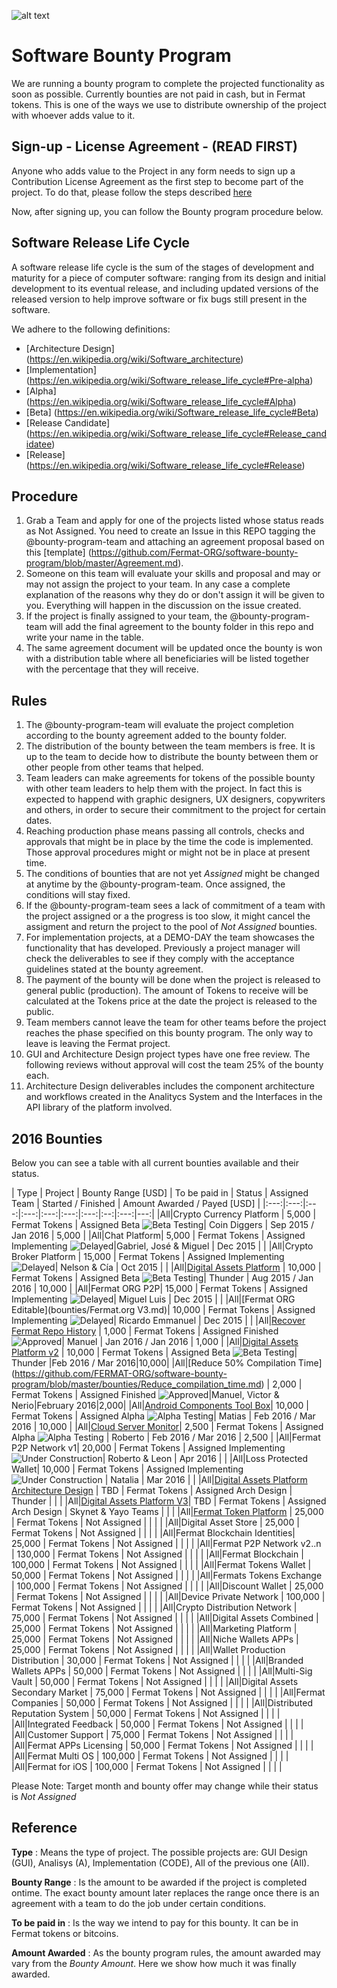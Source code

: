 ![alt text](https://github.com/bitDubai/media-kit/blob/master/MediaKit/Fermat%20Branding/Fermat%20Logotype/Fermat_Logo_3D.png "Fermat Logo")

# Software Bounty Program

We are running a bounty program to complete the projected functionality as soon as possible. Currently bounties are not paid in cash, but in Fermat tokens. This is one of the ways we use to distribute ownership of the project with whoever adds value to it. 

## Sign-up - License Agreement - (READ FIRST)
Anyone who adds value to the Project in any form needs to sign up a Contribution License Agreement as the first step to become part of the project. To do that, please follow the steps described [here](https://github.com/bitDubai/contribution-program/tree/master/license-agreements/README.md) 

Now, after signing up,  you can follow the Bounty program procedure below.

## Software Release Life Cycle

A software release life cycle is the sum of the stages of development and maturity for a piece of computer software: ranging from its design and initial development to its eventual release, and including updated versions of the released version to help improve software or fix bugs still present in the software.

We adhere to the following definitions:

* [Architecture Design] (https://en.wikipedia.org/wiki/Software_architecture)
* [Implementation] (https://en.wikipedia.org/wiki/Software_release_life_cycle#Pre-alpha)
* [Alpha] (https://en.wikipedia.org/wiki/Software_release_life_cycle#Alpha)
* [Beta] (https://en.wikipedia.org/wiki/Software_release_life_cycle#Beta)
* [Release Candidate] (https://en.wikipedia.org/wiki/Software_release_life_cycle#Release_candidatee)
* [Release] (https://en.wikipedia.org/wiki/Software_release_life_cycle#Release)



## Procedure

1. Grab a Team and apply for one of the projects listed whose status reads as Not Assigned. You need to create an Issue in this REPO tagging the @bounty-program-team and attaching an agreement proposal based on this [template] (https://github.com/Fermat-ORG/software-bounty-program/blob/master/Agreement.md).
2. Someone on this team will evaluate your skills and proposal and may or may not assign the project to your team. In any case a complete explanation of the reasons why they do or don't assign it will be given to you. Everything will happen in the discussion on the issue created.
3. If the project is finally assigned to your team, the @bounty-program-team will add the final agreement to the bounty folder in this repo and write your name in the table.
4. The same agreement document will be updated once the bounty is won with a distribution table where all beneficiaries will be listed together with the percentage that they will receive.

## Rules

1. The @bounty-program-team will evaluate the project completion according to the bounty agreement added to the bounty folder.
2. The distribution of the bounty between the team members is free. It is up to the team to decide how to distribute the bounty between them or other people from other teams that helped.
3. Team leaders can make agreements for tokens of the possible bounty with other team leaders to help them with the project. In fact this is expected to happend with graphic designers, UX designers, copywriters and others, in order to secure their commitment to the project for certain dates.
4. Reaching production phase means passing all controls, checks and approvals that might be in place by the time the code is implemented. Those approval procedures might or might not be in place at present time.
5. The conditions of bounties that are not yet _Assigned_ might be changed at anytime by the @bounty-program-team. Once assigned, the conditions will stay fixed.
6. If the @bounty-program-team sees a lack of commitment of a team with the project assigned or a the progress is too slow, it might cancel the assigment and return the project to the pool of _Not Assigned_ bounties.
7. For implementation projects, at a DEMO-DAY the team showcases the functionality that has developed. Previously a project manager will check the deliverables to see if they comply with the acceptance guidelines stated at the bounty agreement.
8. The payment of the bounty will be done when the project is released to general public (production). The amount of Tokens to receive will be calculated at the Tokens price at the date the project is released to the public.
9. Team members cannot leave the team for other teams before the project reaches the phase specified on this bounty program. The only way to leave is leaving the Fermat project.
10. GUI and Architecture Design project types have one free review. The following reviews without approval will cost the team 25% of the bounty each.
11. Architecture Design deliverables includes the component architecture and workflows created in the Analitycs System and the Interfaces in the API library of the platform involved. 

## 2016 Bounties

Below you can see a table with all current bounties available and their status. 

| Type | Project | Bounty Range [USD] | To be paid in | Status | Assigned Team | Started / Finished | Amount Awarded / Payed [USD] |
|:---:|:---:|:---:|:---:|:---:|:---:|:---:|:--:|:---:|---:|
|All|Crypto Currency Platform | 5,000 | Fermat Tokens | Assigned Beta ![Beta Testing](https://raw.githubusercontent.com/Fermat-ORG/software-bounty-program/master/beta-testing.png "Beta testing")| Coin Diggers | Sep 2015 / Jan 2016 | 5,000 | 
|All|Chat Platform| 5,000 | Fermat Tokens | Assigned Implementing  ![Delayed](https://raw.githubusercontent.com/Fermat-ORG/software-bounty-program/master/delayed-small.png "Delayed")|Gabriel, José & Miguel | Dec 2015 | | 
|All|Crypto Broker Platform | 15,000 | Fermat Tokens | Assigned Implementing  ![Delayed](https://raw.githubusercontent.com/Fermat-ORG/software-bounty-program/master/delayed-small.png "Delayed")| Nelson & Cía | Oct 2015 | | 
|All|[Digital Assets Platform](https://github.com/FERMAT-ORG/bounty-program/blob/master/bounties/Digital-Asset-Platform.md) | 10,000 | Fermat Tokens | Assigned Beta ![Beta Testing](https://raw.githubusercontent.com/Fermat-ORG/software-bounty-program/master/beta-testing.png "Beta testing")| Thunder | Aug 2015 / Jan 2016 | 10,000 | 
|All|Fermat ORG P2P| 15,000 | Fermat Tokens | Assigned Implementing  ![Delayed](https://raw.githubusercontent.com/Fermat-ORG/software-bounty-program/master/delayed-small.png "Delayed")| Miguel Luis | Dec 2015 | | 
|All|[Fermat ORG Editable](bounties/Fermat.org V3.md)| 10,000 | Fermat Tokens | Assigned Implementing  ![Delayed](https://raw.githubusercontent.com/Fermat-ORG/software-bounty-program/master/delayed-small.png "Delayed")| Ricardo Emmanuel | Dec 2015 | |
|All|[Recover Fermat Repo History](https://github.com/Fermat-ORG/bounty-program/blob/master/bounties/Recover-FermatRepoHistory.md) | 1,000 | Fermat Tokens | Assigned Finished ![Approved](https://raw.githubusercontent.com/Fermat-ORG/software-bounty-program/master/approved-stamp.png "Approved")| Manuel | Jan 2016 / Jan 2016 | 1,000 | 
|All|[Digital Assets Platform v2](https://github.com/FERMAT-ORG/bounty-program/blob/master/bounties/Digital%20Assets%20Platform%20v2.md) | 10,000 | Fermat Tokens | Assigned Beta ![Beta Testing](https://raw.githubusercontent.com/Fermat-ORG/software-bounty-program/master/beta-testing.png "Beta testing")| Thunder  |Feb 2016 / Mar 2016|10,000| 
|All|[Reduce 50% Compilation Time] (https://github.com/FERMAT-ORG/software-bounty-program/blob/master/bounties/Reduce_compilation_time.md) | 2,000 | Fermat Tokens | Assigned Finished ![Approved](https://raw.githubusercontent.com/Fermat-ORG/software-bounty-program/master/approved-stamp.png "Approved")|Manuel, Victor & Nerio|February 2016|2,000| 
|All|[Android Components Tool Box](https://github.com/FERMAT-ORG/bounty-program/blob/master/bounties/Android_Toolbox_v1.md)| 10,000 | Fermat Tokens | Assigned Alpha ![Alpha Testing](https://raw.githubusercontent.com/Fermat-ORG/software-bounty-program/master/alpha-testing.png "Alpha testing")| Matias | Feb 2016 / Mar 2016 | 10,000 | 
|All|[Cloud Server Monitor](https://github.com/Rart3001/bounty-program/blob/master/bounties/P2P_Cloud_Server_v1.md)| 2,500 | Fermat Tokens |  Assigned Alpha ![Alpha Testing](https://raw.githubusercontent.com/Fermat-ORG/software-bounty-program/master/alpha-testing.png "Alpha testing") | Roberto | Feb 2016 / Mar 2016 | 2,500 | 
|All|Fermat P2P Network v1| 20,000 | Fermat Tokens | Assigned Implementing ![Under Construction](https://raw.githubusercontent.com/Fermat-ORG/software-bounty-program/master/under-construction.png "Under Construction")| Roberto & Leon | Apr 2016 | | 
|All|Loss Protected Wallet| 10,000 | Fermat Tokens | Assigned Implementing ![Under Construction](https://raw.githubusercontent.com/Fermat-ORG/software-bounty-program/master/under-construction.png "Under Construction") | Natalia | Mar 2016 | | 
|All|[Digital Assets Platform Architecture Design](https://github.com/FERMAT-ORG/bounty-program/blob/master/bounties/Digital%20Assets%20Platform%20Architecture%20Design.md) | TBD | Fermat Tokens | Assigned Arch Design | Thunder | | | 
|All|[Digital Assets Platform V3](https://github.com/FERMAT-ORG/bounty-program/blob/master/bounties/Digital%20Assets%20Platform%20v3.md)| TBD | Fermat Tokens | Assigned Arch Design | Skynet & Yayo Teams | | |
|All|[Fermat Token Platform](https://github.com/FERMAT-ORG/bounty-program/blob/master/bounties/Fermat-Token-Platform.md) | 25,000 | Fermat Tokens | Not Assigned | | | | 
|All|Digital Asset Store | 25,000 | Fermat Tokens | Not Assigned | | | | 
|All|Fermat Blockchain Identities| 25,000 | Fermat Tokens | Not Assigned | | | | 
|All|Fermat P2P Network v2..n | 130,000 | Fermat Tokens | Not Assigned | | | | 
|All|Fermat Blockchain | 100,000 | Fermat Tokens | Not Assigned | | | | 
|All|Fermat Tokens Wallet | 50,000 | Fermat Tokens | Not Assigned | | | | 
|All|Fermats Tokens Exchange | 100,000 | Fermat Tokens | Not Assigned | | | | 
|All|Discount Wallet | 25,000 | Fermat Tokens | Not Assigned | | | | 
|All|Device Private Network | 100,000 | Fermat Tokens | Not Assigned | | | | 
|All|Crypto Distribution Network | 75,000 | Fermat Tokens | Not Assigned | | | | 
|All|Digital Assets Combined | 25,000 | Fermat Tokens | Not Assigned | | | | 
|All|Marketing Platform | 25,000 | Fermat Tokens | Not Assigned | | | | 
|All|Niche Wallets APPs | 25,000 | Fermat Tokens | Not Assigned | | | | 
|All|Wallet Production Distribution | 30,000 | Fermat Tokens | Not Assigned | | | | 
|All|Branded Wallets APPs | 50,000 | Fermat Tokens | Not Assigned | | | | 
|All|Multi-Sig Vault | 50,000 | Fermat Tokens | Not Assigned | | | | 
|All|Digital Assets Secondary Market | 75,000 | Fermat Tokens | Not Assigned | | | | 
|All|Fermat Companies | 50,000 | Fermat Tokens | Not Assigned | | | | 
|All|Distributed Reputation System | 50,000 | Fermat Tokens | Not Assigned | | | | 
|All|Integrated Feedback | 50,000 | Fermat Tokens | Not Assigned | | | | 
|All|Customer Support | 75,000 | Fermat Tokens | Not Assigned | | | | 
|All|Fermat APPs Licensing | 50,000 | Fermat Tokens | Not Assigned | | | | 
|All|Fermat Multi OS | 100,000 | Fermat Tokens | Not Assigned | | | | 
|All|Fermat for iOS | 100,000 | Fermat Tokens | Not Assigned | | | | 



Please Note: Target month and bounty offer may change while their status is _Not Assigned_

## Reference 

**Type** : Means the type of project. The possible projects are: GUI Design (GUI), Analisys (A), Implementation (CODE), All of the previous one (All).

**Bounty Range** : Is the amount to be awarded if the project is completed ontime. The exact bounty amount later replaces the range once there is an agreement with a team to do the job under certain conditions.

**To be paid in** : Is the way we intend to pay for this bounty. It can be in Fermat tokens or bitcoins.

**Amount Awarded** : As the bounty program rules, the amount awarded may vary from the _Bounty Amount_. Here we show how much it was finally awarded.


